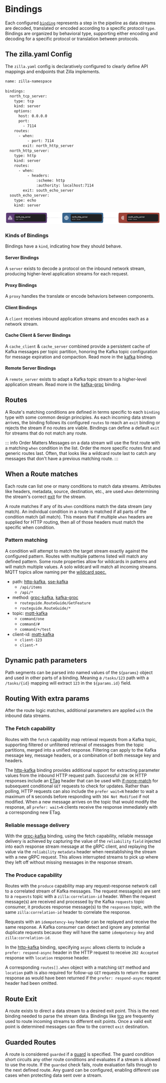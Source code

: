 # Bindings

Each configured [`binding`](../reference/config/overview.md#bindings) represents a step in the pipeline as data streams are decoded, translated or encoded according to a specific protocol `type`. Bindings are organized by behavioral type, supporting either encoding and decoding for a specific protocol or translation between protocols.

## The zilla.yaml Config

The `zilla.yaml` config is declaratively configured to clearly define API mappings and endpoints that Zilla implements.

```yaml{5-6,16-17,25-26}
name: zilla-namespace

bindings:
  north_tcp_server:
    type: tcp
    kind: server
    options:
      host: 0.0.0.0
      port:
        - 7114
    routes:
      - when:
          - port: 7114
        exit: north_http_server
  north_http_server:
    type: http
    kind: server
    routes:
      - when:
          - headers:
              :scheme: http
              :authority: localhost:7114
        exit: south_echo_server
  south_echo_server:
    type: echo
    kind: server
```

![Binding Pipeline](bindings-simple.png)

### Kinds of Bindings

Bindings have a `kind`, indicating how they should behave.

#### Server Bindings

A `server` exists to decode a protocol on the inbound network stream, producing higher-level application streams for each request.

#### Proxy Bindings

A `proxy` handles the translate or encode behaviors between components.

#### Client Bindings

A `client` receives inbound application streams and encodes each as a network stream.

#### Cache Client & Server Bindings

A `cache_client` & `cache_server` combined provide a persistent cache of Kafka messages per topic partition, honoring the Kafka topic configuration for message expiration and compaction. Read more in the [kafka](../reference/config/bindings/binding-kafka.md#cache-behavior) binding.

#### Remote Server Bindings

A `remote_server` exists to adapt a Kafka topic stream to a higher-level application stream. Read more in the [kafka-grpc](../reference/config/bindings/binding-kafka-grpc.md#summary) binding.

## Routes

A Route's matching conditions are defined in terms specific to each `binding` type with some common design principles. As each incoming data stream arrives, the binding follows its configured `routes` to reach an `exit` binding or rejects the stream if no routes are viable. Bindings can define a default `exit` for streams that do not match any route.

::: info Order Matters
Messages on a data stream will use the first route with a matching `when` condition in the list. Order the more specific routes first and generic routes last. Often, that looks like a wildcard route last to catch any messages that don't have a previous matching route.
:::

## When a Route matches

Each route can list one or many conditions to match data streams. Attributes like headers, metadata, source, destination, etc., are used `when` determining the stream's correct [exit](#route-exit) for the stream.

A route matches if any of its `when` conditions match the data stream (any match). An individual condition in a route is matched if all parts of the condition match (all match). This means that if multiple `when` headers are supplied for HTTP routing, then all of those headers must match the specific when condition.

### Pattern matching

A condition will attempt to match the target stream exactly against the configured pattern. Routes with multiple patterns listed will match any defined pattern. Some route properties allow for wildcards in patterns and will match multiple values. A solo wildcard will match all incoming streams. MQTT topics allow naming per the [wildcard spec.](https://docs.oasis-open.org/mqtt/mqtt/v5.0/os/mqtt-v5.0-os.html#_Toc3901241)

- path: [http-kafka], [sse-kafka]
  - `/api/items`
  - `/api/*`
- method: [grpc-kafka], [kafka-grpc]
  - `routeguide.RouteGuide/GetFeature`
  - `routeguide.RouteGuide/*`
- topic: [mqtt-kafka]
  - `command/one`
  - `command/#`
  - `command/+/test`
- client-id: [mqtt-kafka]
  - `client-123`
  - `client-*`

[http-kafka]:../reference/config/bindings/binding-http-kafka.md#routes
[sse-kafka]:../reference/config/bindings/binding-sse-kafka.md#routes
[grpc-kafka]:../reference/config/bindings/binding-grpc-kafka.md#routes
[kafka-grpc]:../reference/config/bindings/binding-kafka-grpc.md#routes
[mqtt-kafka]:../reference/config/bindings/binding-mqtt-kafka.md#routes

## Dynamic path parameters

Path segments can be parsed into named values of the `${params}` object and used in other parts of a binding. Meaning a `/tasks/123` path with a `/tasks/{id}` mapping will extract `123` in the `${params.id}` field.

## Routing With extra params

After the route logic matches, additional parameters are applied `with` the inbound data streams.

### The Fetch capability

Routes with the `fetch` capability map retrieval requests from a Kafka topic, supporting filtered or unfiltered retrieval of messages from the topic partitions, merged into a unified response. Filtering can apply to the Kafka message key, message headers, or a combination of both message key and headers.

The [http-kafka](../reference/config/bindings/binding-http-kafka.md) binding provides additional support for extracting parameter values from the inbound HTTP request path. Successful `200 OK` HTTP responses include an [ETag](https://developer.mozilla.org/en-US/docs/Web/HTTP/Headers/ETag) header that can be used with [if-none-match](https://developer.mozilla.org/en-US/docs/Web/HTTP/Headers/If-None-Match) for subsequent conditional `GET` requests to check for updates. Rather than polling, HTTP requests can also include the `prefer wait=N` header to wait a maximum of `N` seconds before responding with `304 Not Modified` if not modified. When a new message arrives on the topic that would modify the response, all `prefer: wait=N` clients receive the response immediately with a corresponding new ETag.

### Reliable message delivery

With the [grpc-kafka](../reference/config/bindings/binding-grpc-kafka.md) binding, using the fetch capability, reliable message delivery is achieved by capturing the value of the `reliability` `field` injected into each response stream message at the gRPC client, and replaying the value via the `reliability` `metadata` header when reestablishing the stream with a new gRPC request. This allows interrupted streams to pick up where they left off without missing messages in the response stream.

### The Produce capability

Routes with the `produce` capability map any request-response network call to a correlated stream of Kafka messages. The request message(s) are sent to a `requests` topic with a `zilla:correlation-id` header. When the request message(s) are received and processed by the Kafka `requests` topic consumer, it produces response message(s) to the `responses` topic, with the same `zilla:correlation-id` header to correlate the response.

Requests with an `idempotency-key` header can be replayed and receive the same response. A Kafka consumer can detect and ignore any potential duplicate requests because they will have the same `idempotency-key` and `zilla:correlation-id`.

In the [http-kafka](../reference/config/bindings/binding-http-kafka.md) binding, specifying `async` allows clients to include a `prefer: respond-async` header in the HTTP request to receive `202 Accepted` response with `location` response header.

A corresponding `routes[].when` object with a matching `GET` method and `location` path is also required for follow-up `GET` requests to return the same response as would have been returned if the `prefer: respond-async` request header had been omitted.

## Route Exit

A route exists to direct a data stream to a desired exit point. This is the next binding needed to parse the stream data. Bindings like [tcp](../reference/config/bindings/binding-tcp.md) are frequently used to route incoming streams to different exit points. Once a valid exit point is determined messages can flow to the correct `exit` destination.

## Guarded Routes

A route is considered `guarded` if a [guard](guards.md) is specified. The guard condition short circuits any other route conditions and evaluates if a stream is allowed to use the route. If the `guarded` check fails, route evaluation falls through to the next defined route. Any guard can be configured, enabling different use cases when protecting data sent over a stream.
